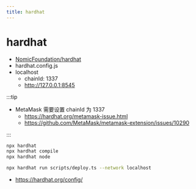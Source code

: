 ```yaml
---
title: hardhat
---
```


# hardhat

- [NomicFoundation/hardhat](https://github.com/NomicFoundation/hardhat)
- hardhat.config.js
- localhost
  - chainId: 1337
  - http://127.0.0.1:8545

:::tip

- MetaMask 需要设置 chainId 为 1337
  - https://hardhat.org/metamask-issue.html
  - https://github.com/MetaMask/metamask-extension/issues/10290

:::

```bash
npx hardhat
npx hardhat compile
npx hardhat node

npx hardhat run scripts/deploy.ts --network localhost
```

- https://hardhat.org/config/
